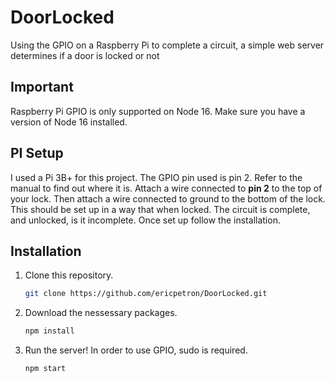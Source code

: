 # DoorLocked

Using the GPIO on a Raspberry Pi to complete a circuit, a simple web server determines if a door is locked or not

## Important

Raspberry Pi GPIO is only supported on Node 16. Make sure you have a version of Node 16 installed.

## PI Setup

I used a Pi 3B+ for this project. The GPIO pin used is pin 2. Refer to the manual to find out where it is. Attach a wire connected to **pin 2** to the top of your lock. Then attach a wire connected to ground to the bottom of the lock. This should be set up in a way that when locked. The circuit is complete, and unlocked, is it incomplete. Once set up follow the installation.

## Installation


1. Clone this repository.

   ```bash
   git clone https://github.com/ericpetron/DoorLocked.git
   ```
2. Download the nessessary packages.

   ```bash
   npm install
   ```
3. Run the server! In order to use GPIO, sudo is required.

   ```bash
   npm start
   ```
